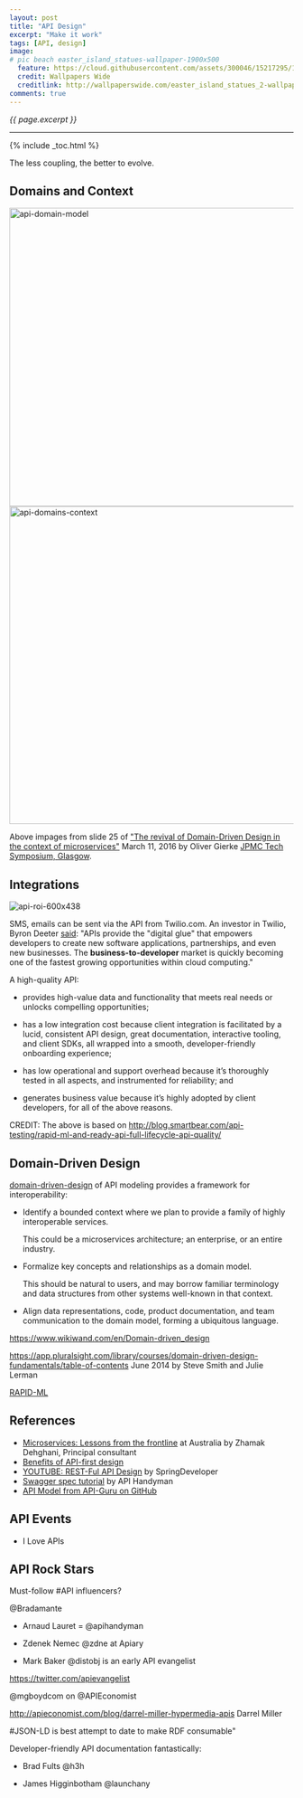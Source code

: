 ```yaml
---
layout: post
title: "API Design"
excerpt: "Make it work"
tags: [API, design]
image:
# pic beach easter_island_statues-wallpaper-1900x500 
  feature: https://cloud.githubusercontent.com/assets/300046/15217295/1da4a576-1818-11e6-9a2c-527ae637d5c5.jpg
  credit: Wallpapers Wide
  creditlink: http://wallpaperswide.com/easter_island_statues_2-wallpapers.html
comments: true
---
```

<i>{{ page.excerpt }}</i>
<hr />
{% include _toc.html %}

The less coupling, the better to evolve.

## Domains and Context

<img width="528" alt="api-domain-model" src="https://cloud.githubusercontent.com/assets/300046/15142196/3e09a6a8-1661-11e6-993a-88bae6ae3b40.png">

<img width="562" alt="api-domains-context" src="https://cloud.githubusercontent.com/assets/300046/15142205/46d06e70-1661-11e6-97e8-517201d7c505.png">

Above impages from slide 25 of
<a target="_blank" href="https://speakerdeck.com/olivergierke/the-revival-of-domain-driven-design-in-the-context-of-microservices?utm_content=buffer65874">
"The revival of Domain-Driven Design in the context of microservices"</a>
March 11, 2016
by Oliver Gierke
<a target="_blank" href="http://pivotal.io/event/jpmc-glasgow-tech-symposium">JPMC Tech Symposium, Glasgow</a>.




## Integrations

![api-roi-600x438](https://cloud.githubusercontent.com/assets/300046/15142705/7f951a4c-1663-11e6-93ad-8104b7d29274.jpg)

SMS, emails can be sent via the API from Twilio.com.
An investor in Twilio, Byron Deeter <a href="http://venturebeat.com/2013/08/31/api-economy/">said</a>:
"APIs provide the "digital glue" that empowers developers to create new software applications,
partnerships, and even new businesses. The <strong>business-to-developer</strong> market is quickly becoming one
of the fastest growing opportunities within cloud computing."

A high-quality API:

* provides high-value data and functionality that meets real needs or unlocks compelling opportunities;

* has a low integration cost because client integration is facilitated by a lucid, consistent API design, great documentation, interactive tooling, and client SDKs, all wrapped into a smooth, developer-friendly onboarding experience;

* has low operational and support overhead because it’s thoroughly tested in all aspects, and instrumented for reliability; and

* generates business value because it’s highly adopted by client developers, for all of the above reasons.

CREDIT: The above is based on 
http://blog.smartbear.com/api-testing/rapid-ml-and-ready-api-full-lifecycle-api-quality/



## Domain-Driven Design

<a target="_blank" href="https://domainlanguage.com/ddd/">
domain-driven-design</a> 
of API modeling provides a framework for interoperability:

* Identify a bounded context where we plan to provide a family of highly interoperable services. 
   
   This could be a microservices architecture; an enterprise, or an entire industry.

* Formalize key concepts and relationships as a domain model. 

   This should be natural to users, and may borrow familiar terminology and data structures from other systems well-known in that context.

* Align data representations, code, product documentation, and team communication to the domain model, forming a ubiquitous language.

https://www.wikiwand.com/en/Domain-driven_design

https://app.pluralsight.com/library/courses/domain-driven-design-fundamentals/table-of-contents
	June 2014
	by Steve Smith and Julie Lerman

<a target="_blank" href="http://rapid-api.org/rapid-ml">
RAPID-ML</a>


## References

* <a target="_blank" href="https://www.thoughtworks.com/insights/blog/microservices-lessons-frontline/">
    Microservices: Lessons from the frontline</a>
	at Australia
	by Zhamak Dehghani, Principal consultant


* <a target="_blank" href="http://www.smartfile.com/blog/3-benefits-of-api-first-design/">
   Benefits of API-first design</a>

* <a target="_blank" href="https://www.youtube.com/watch?v=oG2rotiGr90/">
	YOUTUBE: REST-Ful API Design</a>
	by SpringDeveloper 

* <a target="_blank" href="http://apihandyman.io/writing-openapi-swagger-specification-tutorial-part-1-introduction/">
   Swagger spec tutorial</a>
   by API Handyman

* <a target="_blank" href="https://github.com/APIs-guru/api-models#existing-integrations">
   API Model from API-Guru on GitHub</a>

## API Events

* I Love APIs


## API Rock Stars

Must-follow #API influencers? 

@Bradamante 

* Arnaud Lauret = @apihandyman 

* Zdenek Nemec @zdne at Apiary

* Mark Baker @distobj is an early API evangelist

https://twitter.com/apievangelist

@mgboydcom on @APIEconomist

http://apieconomist.com/blog/darrel-miller-hypermedia-apis
	Darrel Miller

   #JSON-LD is best attempt to date to make RDF consumable"

Developer-friendly API documentation fantastically:

* Brad Fults @h3h 

* James Higginbotham @launchany


